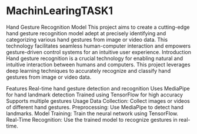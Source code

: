 # MachinLearingTASK1
Hand Gesture Recognition Model
This project aims to create a cutting-edge hand gesture recognition model adept at precisely identifying and categorizing various hand gestures from image or video data. This technology facilitates seamless human-computer interaction and empowers gesture-driven control systems for an intuitive user experience.
Introduction
Hand gesture recognition is a crucial technology for enabling natural and intuitive interaction between humans and computers. This project leverages deep learning techniques to accurately recognize and classify hand gestures from image or video data.

Features
Real-time hand gesture detection and recognition
Uses MediaPipe for hand landmark detection
Trained using TensorFlow for high accuracy
Supports multiple gestures
Usage
Data Collection: Collect images or videos of different hand gestures.
Preprocessing: Use MediaPipe to detect hand landmarks.
Model Training: Train the neural network using TensorFlow.
Real-Time Recognition: Use the trained model to recognize gestures in real-time.
